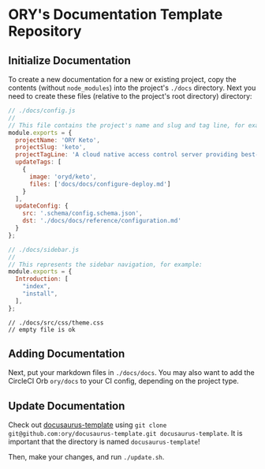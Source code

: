 # ORY's Documentation Template Repository

## Initialize Documentation

To create a new documentation for a new or existing project, copy the contents (without `node_modules`)
into the project's `./docs` directory. Next you need to create these files (relative to the project's root directory)
directory:

```js
// ./docs/config.js
//
// This file contains the project's name and slug and tag line, for example:
module.exports = {
  projectName: 'ORY Keto',
  projectSlug: 'keto',
  projectTagLine: 'A cloud native access control server providing best-practice patterns (RBAC, ABAC, ACL, AWS IAM Policies, Kubernetes Roles, ...) via REST APIs.',
  updateTags: [
    {
      image: 'oryd/keto',
      files: ['docs/docs/configure-deploy.md']
    }
  ],
  updateConfig: {
    src: '.schema/config.schema.json',
    dst: './docs/docs/reference/configuration.md'
  }
};
```

```js
// ./docs/sidebar.js
//
// This represents the sidebar navigation, for example:
module.exports = {
  Introduction: [
    "index",
    "install",
  ],
};
```

```
// ./docs/src/css/theme.css
// empty file is ok
```

## Adding Documentation

Next, put your markdown files in `./docs/docs`. You may also want to add the CircleCI Orb `ory/docs` to your CI config,
depending on the project type.

## Update Documentation

Check out [docusaurus-template](https://github.com/ory/docusaurus-template) using `git clone git@github.com:ory/docusaurus-template.git docusaurus-template`.
It is important that the directory is named `docusaurus-template`!

Then, make your changes, and run `./update.sh`.
